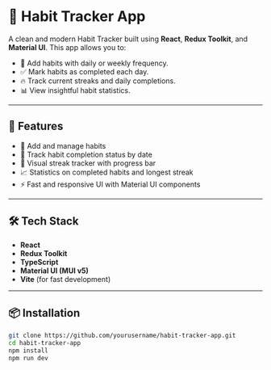 # 🧠 Habit Tracker App

A clean and modern Habit Tracker built using **React**, **Redux Toolkit**, and **Material UI**. This app allows you to:

- 📌 Add habits with daily or weekly frequency.
- ✅ Mark habits as completed each day.
- 🔥 Track current streaks and daily completions.
- 📊 View insightful habit statistics.

---

## 🚀 Features

- 📝 Add and manage habits
- 📅 Track habit completion status by date
- 🎯 Visual streak tracker with progress bar
- 📈 Statistics on completed habits and longest streak
- ⚡ Fast and responsive UI with Material UI components

---

## 🛠️ Tech Stack

- **React**
- **Redux Toolkit**
- **TypeScript**
- **Material UI (MUI v5)**
- **Vite** (for fast development)

---

## 📦 Installation

```bash
git clone https://github.com/yourusername/habit-tracker-app.git
cd habit-tracker-app
npm install
npm run dev

